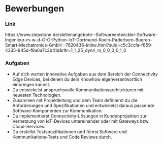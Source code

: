 # Bewerbungen

<h3>Link</h3>
https://www.stepstone.de/stellenangebote--Softwareentwickler-Software-Ingenieur-m-w-d-C-C-Python-IoT-Dortmund-Koeln-Paderborn-Bueren-Smart-Mechatronics-GmbH--7620436-inline.html?suid=c5c3ccfa-f859-4335-945d-f8a0a7c3b41d&rltr=1_1_25_dynrl_m_0_0_0_0_1_0

<h3>Aufgaben</h3>
<ul>
  <li>Auf dich warten innovative Aufgaben aus dem Bereich der Connectivity Edge Devices, bei denen du dein Knowhow eigenverantwortlich einbringen kannst.​</li>
  <li>Du entwickelst anspruchsvolle Kommunikationsarchitekturen mit neuesten Technologien.​</li>
  <li>Zusammen mit Projektleitung und dem Team definierst du die Anforderungen und Spezifikationen und entwickelst daraus passende Software-Komponenten zur Kommunikation.​</li>
  <li>Du implementierst Connectivity-Lösungen in Kundenprojekten zur Vernetzung von IoT-Devices untereinander oder mit Gateways bzw. Cloud-Services.​</li>
  <li>Du erstellst Testspezifikationen und führst Software und Kommunikations-Tests und Code Reviews durch. </li>
</ul>
